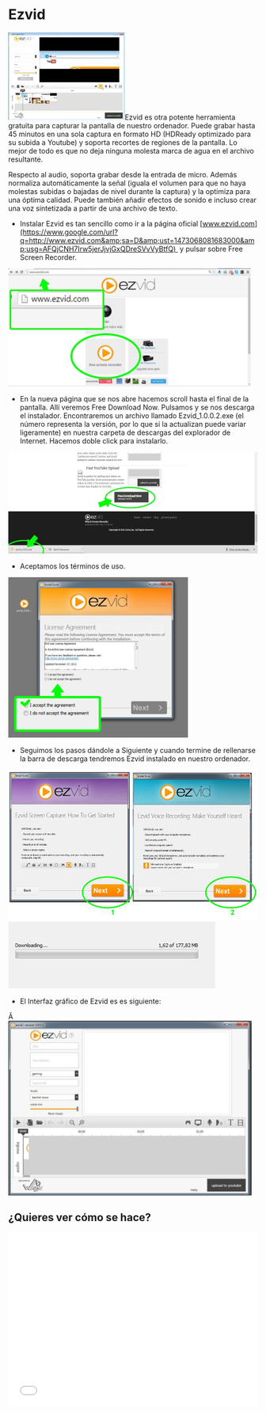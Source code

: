
# Ezvid

<img src="img/image02.jpg" height="177" />Ezvid es otra potente herramienta gratuita para capturar la pantalla de nuestro ordenador. Puede grabar hasta 45 minutos en una sola captura en formato HD (HDReady optimizado para su subida a Youtube) y soporta recortes de regiones de la pantalla. Lo mejor de todo es que no deja ninguna molesta marca de agua en el archivo resultante.



Respecto al audio, soporta grabar desde la entrada de micro. Además normaliza automáticamente la señal (iguala el volumen para que no haya molestas subidas o bajadas de nivel durante la captura) y la optimiza para una óptima calidad. Puede también añadir efectos de sonido e incluso crear una voz sintetizada a partir de una archivo de texto.

- Instalar Ezvid es tan sencillo como ir a la página oficial [www.ezvid.com](https://www.google.com/url?q=http://www.ezvid.com&amp;sa=D&amp;ust=1473068081683000&amp;usg=AFQjCNH7Irw5jerJjvjGxQDreSVvVyBtfQ)  y pulsar sobre Free Screen Recorder. 

<img alt="" src="img/image04.jpg" title="" height="238" />



- En la nueva página que se nos abre hacemos scroll hasta el final de la pantalla. Allí veremos Free Download Now. Pulsamos y se nos descarga el instalador. Encontraremos un archivo llamado Ezvid_1.0.0.2.exe (el número representa la versión, por lo que si la actualizan puede variar ligeramente) en nuestra carpeta de descargas del explorador de Internet. Hacemos doble click para instalarlo.

<img alt="" src="img/image03.jpg" title="" height="205" />

- Aceptamos los términos de uso.

<img alt="" src="img/image06.jpg" title="" height="324" />

- Seguimos los pasos dándole a Siguiente y cuando termine de rellenarse la barra de descarga tendremos Ezvid instalado en nuestro ordenador.

<img alt="" src="img/image05.jpg" title="" height="304" />

<img alt="" src="img/image01.jpg" title="" height="135" />

- El Interfaz gráfico de Ezvid es es siguiente:

Â <img alt="" src="img/image00.jpg" title="" height="353" />

## ¿Quieres ver cómo se hace?

<iframe width="100%" height="350" src="//www.youtube.com/embed/X8K4Vo7UyWo?rel=0" frameborder="0"></iframe>

